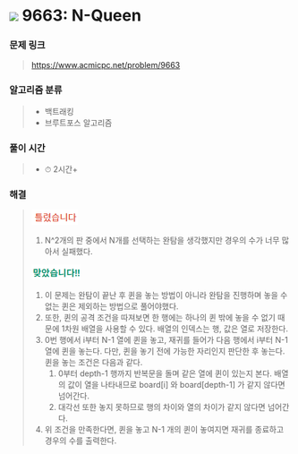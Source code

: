 # <img src="https://static.solved.ac/tier_small/11.svg" width=30> 9663: N-Queen 

### 문제 링크
> https://www.acmicpc.net/problem/9663

### 알고리즘 분류
>- 백트래킹
>- 브루트포스 알고리즘

### 풀이 시간
>- ⏱ 2시간+

### 해결
> ![bad](../../../Img/bad.png)  
>1. N^2개의 판 중에서 N개를 선택하는 완탐을 생각했지만 경우의 수가 너무 많아서 실패했다.
>  
> ![good](../../../Img/good.png)
>1. 이 문제는 완탐이 끝난 후 퀸을 놓는 방법이 아니라 완탐을 진행하며 놓을 수 없는 퀸은 제외하는 방법으로 풀어야했다.
>2. 또한, 퀸의 공격 조건을 따져보면 한 행에는 하나의 퀸 밖에 놓을 수 없기 때문에 1차원 배열을 사용할 수 있다. 배열의 인덱스는 행, 값은 열로 저장한다. 
>3. 0번 행에서 i부터 N-1 열에 퀸을 놓고, 재귀를 들어가 다음 행에서 i부터 N-1 열에 퀸을 놓는다. 다만, 퀸을 놓기 전에 가능한 자리인지 판단한 후 놓는다. 퀸을 놓는 조건은 다음과 같다.
>       1. 0부터 depth-1 행까지 반복문을 돌며 같은 열에 퀸이 있는지 본다. 배열의 값이 열을 나타내므로 board[i] 와 board[depth-1] 가 같지 않다면 넘어간다.
>       2. 대각선 또한 놓지 못하므로 행의 차이와 열의 차이가 같지 않다면 넘어간다.
>4. 위 조건을 만족한다면, 퀸을 놓고 N-1 개의 퀸이 놓여지면 재귀를 종료하고 경우의 수를 출력한다.
